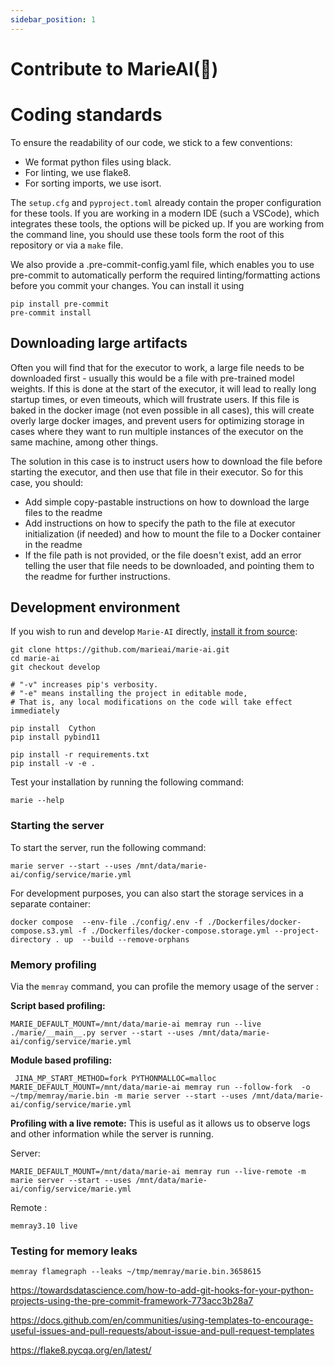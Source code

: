 ```yaml
---
sidebar_position: 1
---
```


# Contribute to MarieAI(🦊)

# Coding standards

To ensure the readability of our code, we stick to a few conventions:

* We format python files using black.
* For linting, we use flake8.
* For sorting imports, we use isort.


The `setup.cfg` and `pyproject.toml` already contain the proper configuration for these tools. 
If you are working in a modern IDE (such a VSCode), which integrates these tools, the options will be picked up.
If you are working from the command line, you should use these tools form the root of this repository or via a `make` file.



We also provide a .pre-commit-config.yaml file, which enables you to use pre-commit to automatically perform the required linting/formatting actions before you commit your changes. 
You can install it using
```shell
pip install pre-commit
pre-commit install
```

## Downloading large artifacts

Often you will find that for the executor to work, a large file needs to be downloaded first - usually this would be a file with pre-trained model weights. If this is done at the start of the executor, it will lead to really long startup times, or even timeouts, which will frustrate users.
If this file is baked in the docker image (not even possible in all cases), this will create overly large docker images, and prevent users for optimizing storage in cases where they want to run multiple instances of the executor on the same machine, among other things.

The solution in this case is to instruct users how to download the file before starting the executor, and then use that file in their executor. So for this case, you should:

* Add simple copy-pastable instructions on how to download the large files to the readme
* Add instructions on how to specify the path to the file at executor initialization (if needed) and how to mount the file to a Docker container in the readme
* If the file path is not provided, or the file doesn't exist, add an error telling the user that file needs to be downloaded, and pointing them to the readme for further instructions.


## Development environment
If you wish to run and develop `Marie-AI` directly, [install it from source](../installation.mdx#installing-from-source):

```shell
git clone https://github.com/marieai/marie-ai.git
cd marie-ai
git checkout develop

# "-v" increases pip's verbosity.
# "-e" means installing the project in editable mode,
# That is, any local modifications on the code will take effect immediately

pip install  Cython
pip install pybind11

pip install -r requirements.txt
pip install -v -e .
```

Test your installation by running the following command:

```shell
marie --help
```

### Starting the server

To start the server, run the following command:

```shell
marie server --start --uses /mnt/data/marie-ai/config/service/marie.yml
```


For development purposes, you can also start the storage services in a separate container:
```shell
docker compose  --env-file ./config/.env -f ./Dockerfiles/docker-compose.s3.yml -f ./Dockerfiles/docker-compose.storage.yml --project-directory . up  --build --remove-orphans
```
 

### Memory profiling
Via the `memray` command, you can profile the memory usage of the server :

**Script based profiling:**

```shell
MARIE_DEFAULT_MOUNT=/mnt/data/marie-ai memray run --live ./marie/__main__.py server --start --uses /mnt/data/marie-ai/config/service/marie.yml
```

**Module based profiling:**
```shell
 JINA_MP_START_METHOD=fork PYTHONMALLOC=malloc MARIE_DEFAULT_MOUNT=/mnt/data/marie-ai memray run --follow-fork  -o ~/tmp/memray/marie.bin -m marie server --start --uses /mnt/data/marie-ai/config/service/marie.yml
```

**Profiling with a live remote:**
This is useful as it allows us to observe logs and other information while the server is running.

Server:
```shell
MARIE_DEFAULT_MOUNT=/mnt/data/marie-ai memray run --live-remote -m marie server --start --uses /mnt/data/marie-ai/config/service/marie.yml
```
Remote :
```shell
memray3.10 live
``` 

### Testing for memory leaks
```shell
memray flamegraph --leaks ~/tmp/memray/marie.bin.3658615
```

[](https://bloomberg.github.io/memray/run.html)
https://towardsdatascience.com/how-to-add-git-hooks-for-your-python-projects-using-the-pre-commit-framework-773acc3b28a7

https://docs.github.com/en/communities/using-templates-to-encourage-useful-issues-and-pull-requests/about-issue-and-pull-request-templates

https://flake8.pycqa.org/en/latest/
